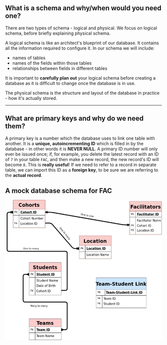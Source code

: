 
## What is a schema and why/when would you need one?
There are two types of schema - logical and physical. We focus on logical schema, before briefly explaining physical schema.

A logical schema is like an architect's blueprint of our database. It contains all the information required to configure it. In our schema we will include:
 - names of tables
 - names of the fields within those tables
 - relationships between fields in different tables

It is important to **carefully plan out** your logical schema before creating a database as it is difficult to change once the database is in use.

The physical schema is the structure and layout of the database in practice - how it's actually stored.
***
## What are primary keys and why do we need them?
A primary key is a number which the database uses to link one table with another. It is a **unique, autoincrementing ID** which is filled in by the database - in other words it is **NEVER NULL**. A primary ID number will only ever be issued once; if, for example, you delete the latest record with an ID of `7` in your table `FAC`, and then make a new record, the new record's ID will become `8`. This is **really useful**! If we need to refer to a record in separate table, we can import this ID as a **foreign key**, to be sure we are referring to the **actual record**.

## A mock database schema for FAC
![Schema for FAC](./fac-schema.jpg)
